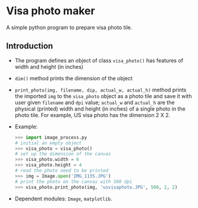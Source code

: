 # Visa photo maker
A simple python program to prepare visa photo tile.

## Introduction
- The program defines an object of class `visa_photo()` has features of width and height (in inches)
- `dim()` method prints the dimension of the object
- `print_photo(img, filename, dip, actual_w, actual_h)` method prints the imported `img` to the `visa_photo` object as a photo tile and save it with user given `filename` and `dpi` value; `actual_w` and `actual_h` are the physical (printed) width and height (in inches) of a single photo in the photo tile. For example, US visa photo has the dimension 2 X 2.

- Example:
    ```python
    >>> import image_process.py
    # initial an empty object 
    >>> visa_photo = visa_photo()
    # set up the dimension of the canvas
    >>> visa_photo.width = 6
    >>> visa_photo.height = 4
    # read the photo need to be printed
    >>> img = Image.open('IMG_1135.JPG')
    # print the photo on the canvas with 500 dpi
    >>> visa_photo.print_photo(img, 'usvisaphoto.JPG', 500, 2, 2)
    ```
- Dependent modules: `Image`, `matplotlib`.

